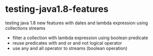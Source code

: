 testing-java1.8-features
========================

testing java 1.8 new features with dates and lambda expression using collections streams

-  filter a collection with lambda expression using boolean predicate
-  reuse predicates with and or and not logical operator
-  use any and all operator to streams (boolean operation) 
